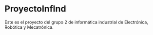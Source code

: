 # ProyectoInfInd
Este es el proyecto del grupo 2 de informática industrial de Electrónica, Robótica y Mecatrónica.
